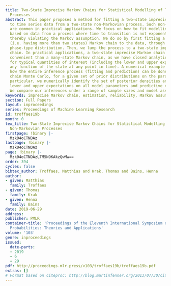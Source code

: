 ```yaml
---
title: Two-State Imprecise Markov Chains for Statistical Modelling of Two-State Non-Markovian
  Processes
abstract: This paper proposes a method for fitting a two-state imprecise Markov chain
  to time series data from a two-state non-Markovian process. Such non-Markovian processes
  are common in practical applications. We focus on how to fit modelling parameters
  based on data from a process where time to transition is not exponentially distributed,
  thereby violating the Markov assumption. We do so by first fitting a many-state
  (i.e. having more than two states) Markov chain to the data, through its associated
  phase-type distribution. Then, we lump the process to a two-state imprecise Markov
  chain. In practical applications, a two-state imprecise Markov chain might be more
  convenient than a many-state Markov chain, as we have closed analytic expressions
  for typical quantities of interest (including the lower and upper expectation of
  any function of the state at any point in time). A numerical example demonstrates
  how the entire inference process (fitting and prediction) can be done using Markov
  chain Monte Carlo, for a given set of prior distributions on the parameters. In
  particular, we numerically identify the set of posterior densities and posterior
  lower and upper expectations on all model parameters and predictive quantities.
  We compare our inferences under a range of sample sizes and model assumptions.
keywords: imprecise Markov chain, estimation, reliability, Markov assumption, MCMC
section: Full Papers
layout: inproceedings
series: Proceedings of Machine Learning Research
id: troffaes19b
month: 0
tex_title: Two-State Imprecise Markov Chains for Statistical Modelling of Two-State
  Non-Markovian Processes
firstpage: !binary |-
  Mzk04oCTNDAz
lastpage: !binary |-
  Mzk04oCTNDAz
page: !binary |-
  Mzk04oCTNDAzLTM5NOKAkzQwMw==
order: 394
cycles: false
bibtex_author: Troffaes, Matthias and Krak, Thomas and Bains, Henna
author:
- given: Matthias
  family: Troffaes
- given: Thomas
  family: Krak
- given: Henna
  family: Bains
date: 2019-06-29
address: 
publisher: PMLR
container-title: 'Proceedings of the Eleventh International Symposium on Imprecise
  Probabilities: Theories and Applications'
volume: '103'
genre: inproceedings
issued:
  date-parts:
  - 2019
  - 6
  - 29
pdf: http://proceedings.mlr.press/v103/troffaes19b/troffaes19b.pdf
extras: []
# Format based on citeproc: http://blog.martinfenner.org/2013/07/30/citeproc-yaml-for-bibliographies/
---
```

